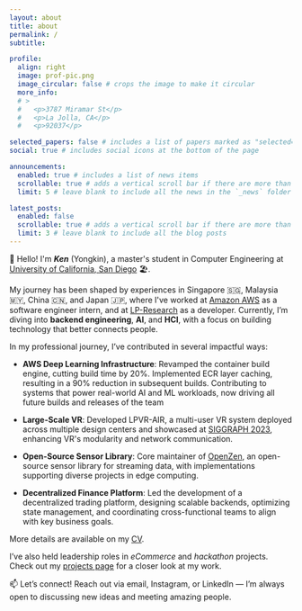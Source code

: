 ```yaml
---
layout: about
title: about
permalink: /
subtitle: 

profile:
  align: right
  image: prof-pic.png
  image_circular: false # crops the image to make it circular
  more_info: 
  # >
  #   <p>3787 Miramar St</p>
  #   <p>La Jolla, CA</p>
  #   <p>92037</p>

selected_papers: false # includes a list of papers marked as "selected={true}"
social: true # includes social icons at the bottom of the page

announcements:
  enabled: true # includes a list of news items
  scrollable: true # adds a vertical scroll bar if there are more than 3 news items
  limit: 5 # leave blank to include all the news in the `_news` folder

latest_posts:
  enabled: false
  scrollable: true # adds a vertical scroll bar if there are more than 3 new posts items
  limit: 3 # leave blank to include all the blog posts
---
```


👋 Hello! I'm ***Ken*** (Yongkin), a master's student in Computer Engineering at [University of California, San Diego](https://ucsd.edu/) 🏖️. 

My journey has been shaped by experiences in Singapore 🇸🇬, Malaysia 🇲🇾, China 🇨🇳, and Japan 🇯🇵, where I've worked at [Amazon AWS](https://www.linkedin.com/company/amazon-web-services) as a software engineer intern, and at [LP-Research](https://www.lp-research.com) as a developer. Currently, I’m diving into **backend engineering**, **AI**, and **HCI**, with a focus on building technology that better connects people.

In my professional journey, I’ve contributed in several impactful ways:

- **AWS Deep Learning Infrastructure**: Revamped the container build engine, cutting build time by 20%. Implemented ECR layer caching, resulting in a 90% reduction in subsequent builds. Contributing to systems that power real-world AI and ML workloads, now driving all future builds and releases of the team

- **Large-Scale VR**: Developed LPVR-AIR, a multi-user VR system deployed across multiple design centers and showcased at [SIGGRAPH 2023](https://www.lp-research.com/siggraph-los-angeles-2023/), enhancing VR's modularity and network communication.
- **Open-Source Sensor Library**: Core maintainer of [OpenZen](https://bitbucket.org/lpresearch/openzen/src/master/), an open-source sensor library for streaming data, with implementations supporting diverse projects in edge computing.
- **Decentralized Finance Platform**: Led the development of a decentralized trading platform, designing scalable backends, optimizing state management, and coordinating cross-functional teams to align with key business goals.

More details are available on my [CV](/cv).

I’ve also held leadership roles in *eCommerce* and *hackathon* projects. Check out my [projects page](/projects) for a closer look at my work.

📫 Let’s connect! Reach out via email, Instagram, or LinkedIn — I’m always open to discussing new ideas and meeting amazing people.



<!-- Write your biography here. Tell the world about yourself. Link to your favorite [subreddit](http://reddit.com). You can put a picture in, too. The code is already in, just name your picture `prof_pic.jpg` and put it in the `img/` folder.

Put your address / P.O. box / other info right below your picture. You can also disable any of these elements by editing `profile` property of the YAML header of your `_pages/about.md`. Edit `_bibliography/papers.bib` and Jekyll will render your [publications page](/al-folio/publications/) automatically.

Link to your social media connections, too. This theme is set up to use [Font Awesome icons](https://fontawesome.com/) and [Academicons](https://jpswalsh.github.io/academicons/), like the ones below. Add your Facebook, Twitter, LinkedIn, Google Scholar, or just disable all of them. -->
